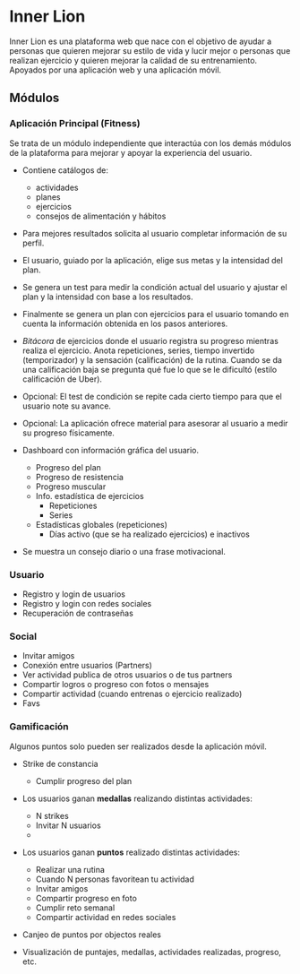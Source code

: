 # Inner Lion

Inner Lion es una plataforma web que nace con el objetivo de ayudar a personas que quieren mejorar su estilo de vida y lucir mejor o personas que realizan ejercicio y quieren mejorar la calidad de su entrenamiento. Apoyados por una aplicación web y una aplicación móvil.


## Módulos

### Aplicación Principal (Fitness)
Se trata de un módulo independiente que interactúa con los demás módulos de la plataforma para mejorar y apoyar la experiencia del usuario.  

- Contiene catálogos de:
    - actividades
    - planes
    - ejercicios
    - consejos de alimentación y hábitos

- Para mejores resultados solicita al usuario completar información de su perfil.
- El usuario, guiado por la aplicación, elige sus metas y la intensidad del plan.
- Se genera un test para medir la condición actual del usuario y ajustar el plan y la intensidad con base a los resultados.
- Finalmente se genera un plan con ejercicios para el usuario tomando en cuenta la información obtenida en los pasos anteriores.

- _Bitácora_ de ejercicios donde el usuario registra su progreso mientras realiza el ejercicio. Anota repeticiones, series, tiempo invertido (temporizador) y la sensación (calificación) de la rutina. Cuando se da una calificación baja se pregunta qué fue lo que se le dificultó (estilo calificación de Uber).

- Opcional: El test de condición se repite cada cierto tiempo para que el usuario note su avance.
- Opcional: La aplicación ofrece material para asesorar al usuario a medir su progreso físicamente.

- Dashboard con información gráfica del usuario.
    - Progreso del plan
    - Progreso de resistencia
    - Progreso muscular
    - Info. estadística de ejercicios
        - Repeticiones
        - Series
    - Estadísticas globales (repeticiones)
        - Días activo (que se ha realizado ejercicios) e inactivos

- Se muestra un consejo diario o una frase motivacional.

### Usuario
- Registro y login de usuarios
- Registro y login con redes sociales
- Recuperación de contraseñas


### Social
- Invitar amigos
- Conexión entre usuarios (Partners)
- Ver actividad publica de otros usuarios o de tus partners
- Compartir logros o progreso con fotos o mensajes
- Compartir actividad (cuando entrenas o ejercicio realizado)
- Favs

### Gamificación
Algunos puntos solo pueden ser realizados desde la aplicación móvil.

- Strike de constancia
    - Cumplir progreso del plan

- Los usuarios ganan **medallas** realizando distintas actividades:
    - N strikes
    - Invitar N usuarios
    -

- Los usuarios ganan **puntos** realizado distintas actividades:
    - Realizar una rutina
    - Cuando N personas favoritean tu actividad
    - Invitar amigos
    - Compartir progreso en foto
    - Cumplir reto semanal
    - Compartir actividad en redes sociales

- Canjeo de puntos por objectos reales

- Visualización de puntajes, medallas, actividades realizadas, progreso, etc.
